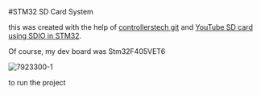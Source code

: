 #STM32 SD Card System 

this was created with the help of [controllerstech git](https://github.com/controllerstech/stm32-uart-ring-buffe) 
and [YouTube SD card using SDIO in STM32](https://www.youtube.com/watch?v=dgCfM0CZpBA&t=288s).


Of course, my dev board was 
Stm32F405VET6


![7923300-1](https://github.com/hoosmalhoos/stm32-SdCardSystem/assets/38074334/0d723f65-5447-42f9-9789-ac3dbee7d15e)


to run the project 



